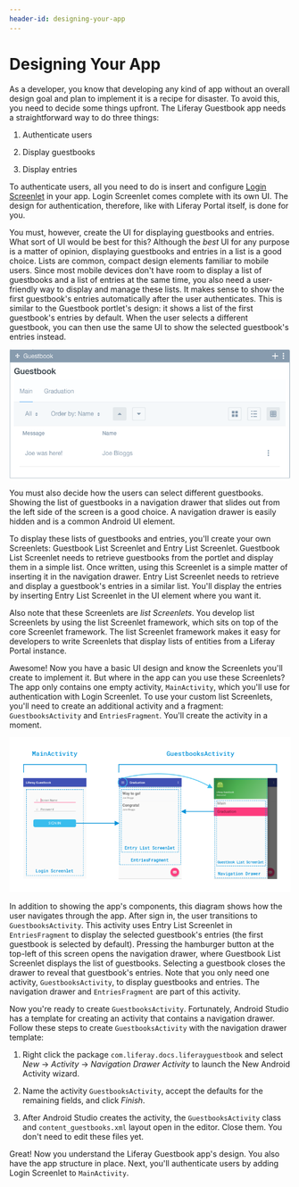 ```yaml
---
header-id: designing-your-app
---
```


# Designing Your App

As a developer, you know that developing any kind of app without an overall 
design goal and plan to implement it is a recipe for disaster. To avoid this, 
you need to decide some things upfront. The Liferay Guestbook app needs a 
straightforward way to do three things: 

1. Authenticate users

2. Display guestbooks

3. Display entries

To authenticate users, all you need to do is insert and configure 
[Login Screenlet](/docs/6-2/reference/-/knowledge_base/r/loginscreenlet-for-android) 
in your app. Login Screenlet comes complete with its own UI. The design for
authentication, therefore, like with Liferay Portal itself, is done for you. 

You must, however, create the UI for displaying guestbooks and entries. What
sort of UI would be best for this? Although the *best* UI for any purpose is a
matter of opinion, displaying guestbooks and entries in a list is a good choice.
Lists are common, compact design elements familiar to mobile users. Since most
mobile devices don't have room to display a list of guestbooks and a list of
entries at the same time, you also need a user-friendly way to display and
manage these lists.  It makes sense to show the first guestbook's entries
automatically after the user authenticates. This is similar to the Guestbook
portlet's design: it shows a list of the first guestbook's entries by default.
When the user selects a different guestbook, you can then use the same UI to
show the selected guestbook's entries instead. 

![Figure 1: By default, the first guestbook in the portlet is selected.](../../../images/guestbook-portlet.png)

You must also decide how the users can select different guestbooks. Showing the 
list of guestbooks in a navigation drawer that slides out from the left side of 
the screen is a good choice. A navigation drawer is easily hidden and is a 
common Android UI element. 

To display these lists of guestbooks and entries, you'll create your own 
Screenlets: Guestbook List Screenlet and Entry List Screenlet. Guestbook List 
Screenlet needs to retrieve guestbooks from the portlet and display them in a 
simple list. Once written, using this Screenlet is a simple matter of inserting 
it in the navigation drawer. Entry List Screenlet needs to retrieve and display 
a guestbook's entries in a similar list. You'll display the entries by inserting 
Entry List Screenlet in the UI element where you want it. 

Also note that these Screenlets are *list Screenlets*. You develop list
Screenlets by using the list Screenlet framework, which sits on top of the core
Screenlet framework. The list Screenlet framework makes it easy for developers
to write Screenlets that display lists of entities from a Liferay Portal
instance. 

Awesome! Now you have a basic UI design and know the Screenlets you'll create to 
implement it. But where in the app can you use these Screenlets? The app only 
contains one empty activity, `MainActivity`, which you'll use for authentication 
with Login Screenlet. To use your custom list Screenlets, you'll need to create 
an additional activity and a fragment: `GuestbooksActivity` and
`EntriesFragment`. You'll create the activity in a moment. 

![Figure 2: The Liferay Guestbook app's design uses two activities and a fragment. In this diagram, each activity and fragment is labeled, along with the Screenlets and the navigation drawer.](../../../images/android-app-design-screenlets.png)

In addition to showing the app's components, this diagram shows how the user 
navigates through the app. After sign in, the user transitions to 
`GuestbooksActivity`. This activity uses Entry List Screenlet in 
`EntriesFragment` to display the selected guestbook's entries (the first 
guestbook is selected by default). Pressing the hamburger button at the top-left 
of this screen opens the navigation drawer, where Guestbook List Screenlet 
displays the list of guestbooks. Selecting a guestbook closes the drawer to 
reveal that guestbook's entries. Note that you only need one activity, 
`GuestbooksActivity`, to display guestbooks and entries. The navigation drawer 
and `EntriesFragment` are part of this activity. 

Now you're ready to create `GuestbooksActivity`. Fortunately, Android Studio has 
a template for creating an activity that contains a navigation drawer. Follow 
these steps to create `GuestbooksActivity` with the navigation drawer template: 

1.  Right click the package `com.liferay.docs.liferayguestbook` and select *New*
    &rarr; *Activity* &rarr; *Navigation Drawer Activity* to launch the New
    Android Activity wizard. 

2.  Name the activity `GuestbooksActivity`, accept the defaults for the
    remaining fields, and click *Finish*. 

3.  After Android Studio creates the activity, the `GuestbooksActivity` class
    and `content_guestbooks.xml` layout open in the editor. Close them. You
    don't need to edit these files yet. 

Great! Now you understand the Liferay Guestbook app's design. You also have the
app structure in place. Next, you'll authenticate users by adding Login
Screenlet to `MainActivity`. 
